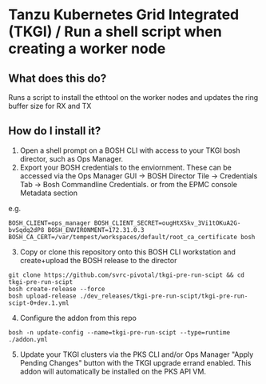 # Tanzu Kubernetes Grid Integrated (TKGI) / Run a shell script when creating a worker node

## What does this do?

Runs a script to install the ethtool on the worker nodes and updates the ring buffer size for RX and TX

## How do I install it?

1. Open a shell prompt on a BOSH CLI with access to your TKGI bosh director, such as Ops Manager.
2. Export your BOSH credentials to the enviornment.  These can be accessed via the Ops Manager GUI -> BOSH Director Tile -> Credentials Tab -> Bosh Commandline Credentials. or from the EPMC console Metadata section  

e.g.
```
BOSH_CLIENT=ops_manager BOSH_CLIENT_SECRET=ougHtXSkv_3Vi1tOKuA2G-bvSqdq2dP8 BOSH_ENVIRONMENT=172.31.0.3 BOSH_CA_CERT=/var/tempest/workspaces/default/root_ca_certificate bosh 
```
3. Copy or clone this repository onto this BOSH CLI workstation and create+upload the BOSH release to the director

```
git clone https://github.com/svrc-pivotal/tkgi-pre-run-scipt && cd tkgi-pre-run-scipt
bosh create-release --force
bosh upload-release ./dev_releases/tkgi-pre-run-scipt/tkgi-pre-run-scipt-0+dev.1.yml

```
4. Configure the addon from this repo
```
bosh -n update-config --name=tkgi-pre-run-scipt --type=runtime ./addon.yml
```
5. Update your TKGI clusters via the PKS CLI and/or Ops Manager "Apply Pending Changes" button with the TKGI upgrade errand enabled.  This addon will automatically be installed on the PKS API VM.



